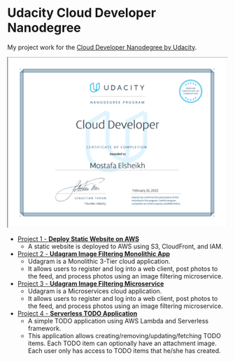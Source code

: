 # Udacity Cloud Developer Nanodegree

My project work for the [Cloud Developer Nanodegree by Udacity](https://www.udacity.com/course/java-developer-nanodegree--nd035).

![Certificate](./certificate.png)

* [Project 1 - **Deploy Static Website on AWS**](https://github.com/Sasa94s/deploy-a-static-website-on-aws)
    * A static website is deployed to AWS using S3, CloudFront, and IAM.
* [Project 2 - **Udagram Image Filtering Monolithic App**](https://github.com/Sasa94s/udagram-image-filtering-microservice)
    * Udagram is a Monolithic 3-Tier cloud application. 
    * It allows users to register and log into a web client, post photos to the feed, and process photos using an image filtering microservice.
* [Project 3 - **Udagram Image Filtering Microservice**](https://github.com/Sasa94s/udagram-app)
    * Udagram is a Microservices cloud application. 
    * It allows users to register and log into a web client, post photos to the feed, and process photos using an image filtering microservice.
* [Project 4 - **Serverless TODO Application**](https://github.com/Sasa94s/serverless-todo-app)
    * A simple TODO application using AWS Lambda and Serverless framework. 
    * This application allows creating/removing/updating/fetching TODO items. Each TODO item can optionally have an attachment image. Each user only has access to TODO items that he/she has created.
